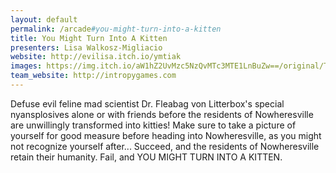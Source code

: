 ```yaml
---
layout: default
permalink: /arcade#you-might-turn-into-a-kitten
title: You Might Turn Into A Kitten
presenters: Lisa Walkosz-Migliacio
website: http://evilisa.itch.io/ymtiak
images: https://img.itch.io/aW1hZ2UvMzc5NzQvMTc3MTE1LnBuZw==/original/T9PFuK.png https://img.itch.io/aW1hZ2UvMzc5NzQvMTg3NjI5LnBuZw==/original/Ss8%2FO3.png https://img.itch.io/aW1hZ2UvMzc5NzQvMTg3NjEwLnBuZw==/original/ulMSq%2F.png
team_website: http://intropygames.com
---
```

Defuse evil feline mad scientist Dr. Fleabag von Litterbox's special nyansplosives alone or with friends before the residents of Nowheresville are unwillingly transformed into kitties!
Make sure to take a picture of yourself for good measure before heading into Nowheresville, as you might not recognize yourself after...
Succeed, and the residents of Nowheresville retain their humanity.
Fail, and YOU MIGHT TURN INTO A KITTEN.
